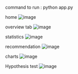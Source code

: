 command to run : python app.py

home
![image](https://github.com/user-attachments/assets/f0e514af-9f27-427f-88df-2fea2b1a6fa8)

overview tab
![image](https://github.com/user-attachments/assets/3082f3d3-6aa0-4f52-8797-b575ba501a8f)

statistics
![image](https://github.com/user-attachments/assets/63b9e02b-4ff8-4623-83d5-1bb17bc5dac4)

recommendation
![image](https://github.com/user-attachments/assets/ba6426ab-dd2b-4146-ab55-fb1260a1e536)

charts
![image](https://github.com/user-attachments/assets/4874c64d-d348-4927-bdc9-82530f83f6ca)

Hypothesis test
![image](https://github.com/user-attachments/assets/65bb9a3e-fed4-419e-a714-827dfa6f13e9)




